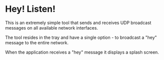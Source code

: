 # Hey! Listen!

This is an extremely simple tool that sends and receives UDP broadcast messages on all available network interfaces.

The tool resides in the tray and have a single option - to broadcast a "hey" message to the entire network.

When the application receives a "hey" message it displays a splash screen.
